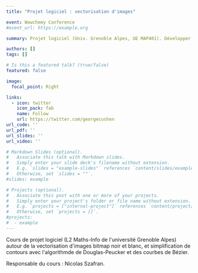 ```yaml
---
title: "Projet logiciel : vectorisation d'images"

event: Wowchemy Conference
#event_url: https://example.org

summary: Projet logiciel (Univ. Grenoble Alpes, UE MAP401). Développer un logiciel de vectorisation d'images bitmap noir et blanc en langage C (courbes polygonales et courbes de Bézier).

authors: []
tags: []

# Is this a featured talk? (true/false)
featured: false

image:
  focal_point: Right

links:
  - icon: twitter
    icon_pack: fab
    name: Follow
    url: https://twitter.com/georgecushen
url_code: ''
url_pdf: ''
url_slides: ''
url_video: ''

# Markdown Slides (optional).
#   Associate this talk with Markdown slides.
#   Simply enter your slide deck's filename without extension.
#   E.g. `slides = "example-slides"` references `content/slides/example-slides.md`.
#   Otherwise, set `slides = ""`.
#slides: example

# Projects (optional).
#   Associate this post with one or more of your projects.
#   Simply enter your project's folder or file name without extension.
#   E.g. `projects = ["internal-project"]` references `content/project/deep-learning/index.md`.
#   Otherwise, set `projects = []`.
#projects:
#  - example
---
```


<!--
{{% callout note %}}
Click on the **Slides** button above to view the built-in slides feature.
{{% /callout %}}-->

Cours de projet logiciel (L2 Maths-Info de l'université Grenoble Alpes) autour de la vectorisation d'images bitmap noir et blanc, et simplification de contours avec l'algorithmde de Douglas-Peucker et des courbes de Bézier.

Responsable du cours : Nicolas Szafran. 

<!--
Slides can be added in a few ways:

- **Create** slides using Wowchemy's [_Slides_](https://wowchemy.com/docs/managing-content/#create-slides) feature and link using `slides` parameter in the front matter of the talk file
- **Upload** an existing slide deck to `static/` and link using `url_slides` parameter in the front matter of the talk file
- **Embed** your slides (e.g. Google Slides) or presentation video on this page using [shortcodes](https://wowchemy.com/docs/writing-markdown-latex/).

Further event details, including [page elements](https://wowchemy.com/docs/writing-markdown-latex/) such as image galleries, can be added to the body of this page.
-->